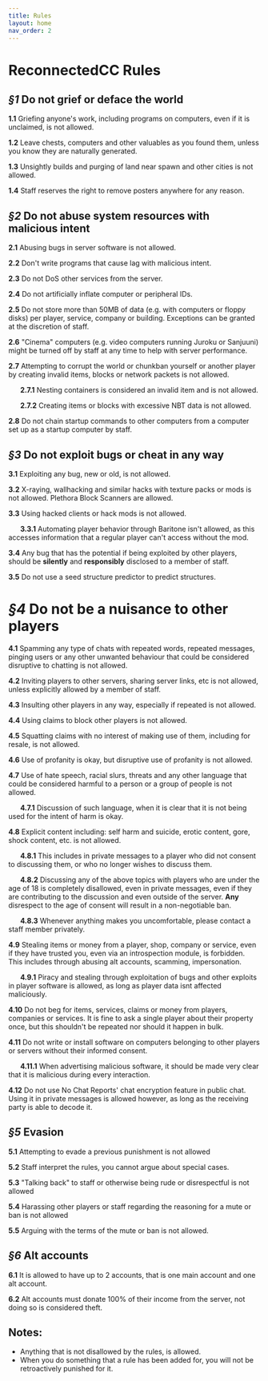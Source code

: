 ```yaml
---
title: Rules
layout: home
nav_order: 2
---
```


# ReconnectedCC Rules
## ***§1*** Do not grief or deface the world
**1.1** Griefing anyone's work, including programs on computers, even if it is unclaimed, is not allowed.

**1.2** Leave chests, computers and other valuables as you found them, unless you know they are naturally generated.

**1.3** Unsightly builds and purging of land near spawn and other cities is not allowed.

**1.4** Staff reserves the right to remove posters anywhere for any reason.

## ***§2*** Do not abuse system resources with malicious intent
**2.1** Abusing bugs in server software is not allowed.

**2.2** Don't write programs that cause lag with malicious intent.

**2.3** Do not DoS other services from the server.

**2.4** Do not artificially inflate computer or peripheral IDs.

**2.5** Do not store more than 50MB of data (e.g. with computers or floppy disks) per player, service, company or building. Exceptions can be granted at the discretion of staff.

**2.6** "Cinema" computers (e.g. video computers running Juroku or Sanjuuni) might be turned off by staff at any time to help with server performance.

**2.7** Attempting to corrupt the world or chunkban yourself or another player by creating invalid items, blocks or network packets is not allowed.

&nbsp;&nbsp;&nbsp;&nbsp;&nbsp;&nbsp;**2.7.1** Nesting containers is considered an invalid item and is not allowed.

&nbsp;&nbsp;&nbsp;&nbsp;&nbsp;&nbsp;**2.7.2** Creating items or blocks with excessive NBT data is not allowed.

**2.8** Do not chain startup commands to other computers from a computer set up as a startup computer by staff.


## ***§3*** Do not exploit bugs or cheat in any way
**3.1** Exploiting any bug, new or old, is not allowed.

**3.2** X-raying, wallhacking and similar hacks with texture packs or mods is not allowed. Plethora Block Scanners are allowed.

**3.3** Using hacked clients or hack mods is not allowed.

&nbsp;&nbsp;&nbsp;&nbsp;&nbsp;&nbsp;**3.3.1** Automating player behavior through Baritone isn't allowed, as this accesses information that a regular player can't access without the mod.

**3.4** Any bug that has the potential if being exploited by other players, should be **silently** and **responsibly** disclosed to a member of staff.

**3.5** Do not use a seed structure predictor to predict structures.

# ***§4*** Do not be a nuisance to other players
**4.1** Spamming any type of chats with repeated words, repeated messages, pinging users or any other unwanted behaviour that could be considered disruptive to chatting is not allowed.

**4.2** Inviting players to other servers, sharing server links, etc is not allowed, unless explicitly allowed by a member of staff.

**4.3** Insulting other players in any way, especially if repeated is not allowed.

**4.4** Using claims to block other players is not allowed.

**4.5** Squatting claims with no interest of making use of them, including for resale, is not allowed.


**4.6** Use of profanity is okay, but disruptive use of profanity is not allowed.

**4.7** Use of hate speech, racial slurs, threats and any other language that could be considered harmful to a person or a group of people is not allowed.

&nbsp;&nbsp;&nbsp;&nbsp;&nbsp;&nbsp;**4.7.1** Discussion of such language, when it is clear that it is not being used for the intent of harm is okay.

**4.8** Explicit content including: self harm and suicide, erotic content, gore, shock content, etc. is not allowed.

&nbsp;&nbsp;&nbsp;&nbsp;&nbsp;&nbsp;**4.8.1** This includes in private messages to a player who did not consent to discussing them, or who no longer wishes to discuss them.

&nbsp;&nbsp;&nbsp;&nbsp;&nbsp;&nbsp;**4.8.2** Discussing any of the above topics with players who are under the age of 18 is completely disallowed, even in private messages, even if they are contributing to the discussion and even outside of the server. **Any** disrespect to the age of consent will result in a non-negotiable ban.

&nbsp;&nbsp;&nbsp;&nbsp;&nbsp;&nbsp;**4.8.3** Whenever anything makes you uncomfortable, please contact a staff member privately.

**4.9** Stealing items or money from a player, shop, company or service, even if they have trusted you, even via an introspection module, is forbidden. This includes through abusing alt accounts, scamming, impersonation.

&nbsp;&nbsp;&nbsp;&nbsp;&nbsp;&nbsp;**4.9.1** Piracy and stealing through exploitation of bugs and other exploits in player software is allowed, as long as player data isnt affected maliciously.

**4.10** Do not beg for items, services, claims or money from players, companies or services. It is fine to ask a single player about their property once, but this shouldn't be repeated nor should it happen in bulk.

**4.11** Do not write or install software on computers belonging to other players or servers without their informed consent.

&nbsp;&nbsp;&nbsp;&nbsp;&nbsp;&nbsp;**4.11.1** When advertising malicious software, it should be made very clear that it is malicious during every interaction.

**4.12** Do not use No Chat Reports' chat encryption feature in public chat. Using it in private messages is allowed however, as long as the receiving party is able to decode it.


## ***§5*** Evasion
**5.1** Attempting to evade a previous punishment is not allowed

**5.2** Staff interpret the rules, you cannot argue about special cases.

**5.3** "Talking back" to staff or otherwise being rude or disrespectful is not allowed

**5.4** Harassing other players or staff regarding the reasoning for a mute or ban is not allowed

**5.5** Arguing with the terms of the mute or ban is not allowed.

## ***§6*** Alt accounts
**6.1** It is allowed to have up to 2 accounts, that is one main account and one alt account.

**6.2** Alt accounts must donate 100% of their income from the server, not doing so is considered theft.

## Notes:
- Anything that is not disallowed by the rules, is allowed.
- When you do something that a rule has been added for, you will not be retroactively punished for it.